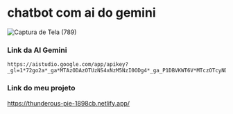 # chatbot com ai do gemini 
![Captura de Tela (789)](https://github.com/user-attachments/assets/25c07c92-5450-473a-8d5c-75a935c6193d)
### Link da AI Gemini 
```
https://aistudio.google.com/app/apikey?_gl=1*72go2a*_ga*MTAzODAzOTUzNS4xNzM5NzI0ODg4*_ga_P1DBVKWT6V*MTczOTcyNDg4OC4xLjEuMTczOTcyNTEyMC42MC4wLjE0NzQ0MDcxMTE.
```
### Link do meu projeto
https://thunderous-pie-1898cb.netlify.app/
